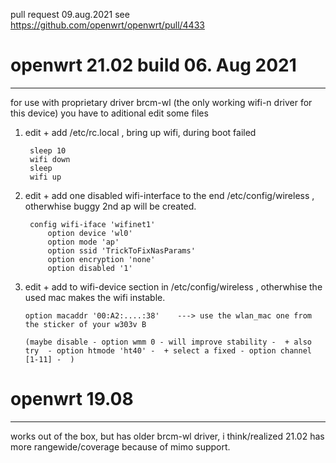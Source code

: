 pull request 09.aug.2021 see https://github.com/openwrt/openwrt/pull/4433

# openwrt 21.02 build 06. Aug 2021
---------------
for use with proprietary driver brcm-wl (the only working wifi-n driver for this device) you have to aditional edit some files

1. edit + add /etc/rc.local    , bring up wifi, during boot failed

        sleep 10
        wifi down
        sleep
        wifi up
   
2. edit + add one disabled wifi-interface to the end /etc/config/wireless , otherwhise buggy 2nd ap will be created.

        config wifi-iface 'wifinet1'
            option device 'wl0'
            option mode 'ap'
            option ssid 'TrickToFixNasParams'
            option encryption 'none'
            option disabled '1'     
        
        
 2. edit + add to wifi-device section in /etc/config/wireless    , otherwhise the used mac makes the wifi instable.
 
        option macaddr '00:A2:....:38'    ---> use the wlan_mac one from the sticker of your w303v B
        
        (maybe disable - option wmm 0 - will improve stability -  + also try  - option htmode 'ht40' -  + select a fixed - option channel [1-11] -  )
        


# openwrt 19.08
------------------

works out of the box, but has older brcm-wl driver, i think/realized 21.02 has more rangewide/coverage because of mimo support.
